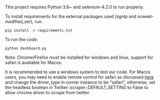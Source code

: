 This project requires Python 3.8+ and selenium-4.2.0 to run properly.

To install requirements for the external packages used (sgnlp and scweet-modified_ver), run:
<pre><code>pip install -r requirements.txt</code></pre>

To run the code:
<pre><code>python dashboard.py</code></pre>

Note: Chrome/Firefox must be installed for windows and linux, support for safari is available for Macos. 

It is recommended to use a windows system to test our code.  For Macos users, you may need to enable remote control for safari as discussed  [here](https://stackoverflow.com/questions/63927063/selenium-not-connecting-to-safari-web-driver) and change the driver_type in runner instance to be "safari", otherwise, set the headless boolean in Twitter::scraper::DEFAULT_SETTING to False to allow chrome driver to scrape from twitter. 
